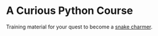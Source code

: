 # A Curious Python Course

Training material for your quest to become a [snake charmer](python/python.md).
